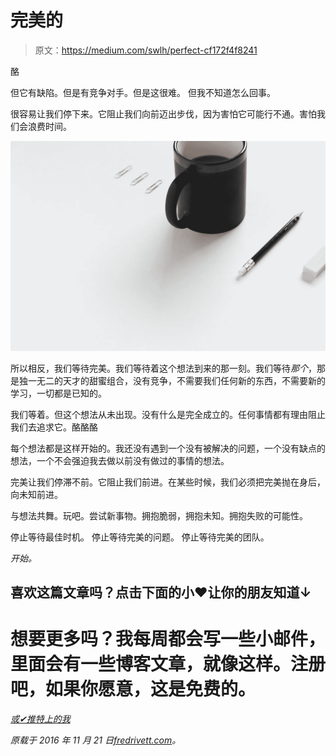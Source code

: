 # 完美的

> 原文：<https://medium.com/swlh/perfect-cf172f4f8241>

酪

但它有缺陷。但是有竞争对手。但是这很难。
但我不知道怎么回事。

很容易让我们停下来。它阻止我们向前迈出步伐，因为害怕它可能行不通。害怕我们会浪费时间。

![](img/11c498cf9a5244b64fe4a89e46c96811.png)

所以相反，我们等待完美。我们等待着这个想法到来的那一刻。我们等待*那个*，那是独一无二的天才的甜蜜组合，没有竞争，不需要我们任何新的东西，不需要新的学习，一切都是已知的。

我们等着。但这个想法从未出现。没有什么是完全成立的。任何事情都有理由阻止我们去追求它。酪酪酪

每个想法都是这样开始的。我还没有遇到一个没有被解决的问题，一个没有缺点的想法，一个不会强迫我去做以前没有做过的事情的想法。

完美让我们停滞不前。它阻止我们前进。在某些时候，我们必须把完美抛在身后，向未知前进。

与想法共舞。玩吧。尝试新事物。拥抱脆弱，拥抱未知。拥抱失败的可能性。

停止等待最佳时机。
停止等待完美的问题。
停止等待完美的团队。

*开始。*

## 喜欢这篇文章吗？点击下面的小❤让你的朋友知道↓

# 想要更多吗？我每周都会写一些小邮件，里面会有一些博客文章，就像这样。注册吧，如果你愿意，这是免费的。

[*或✔推特上的我*](http://twitter.com/fredrivett)

*原载于 2016 年 11 月 21 日*[*fredrivett.com*](http://fredrivett.com/2016/11/21/perfect/)*。*